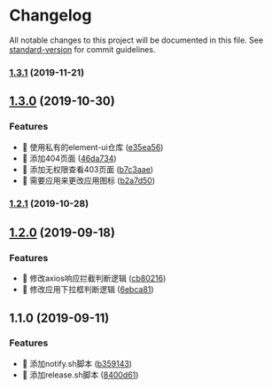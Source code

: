 # Changelog

All notable changes to this project will be documented in this file. See [standard-version](https://github.com/conventional-changelog/standard-version) for commit guidelines.

### [1.3.1](https://github.com/spaasteam/spaas-admin-template/compare/v1.3.0...v1.3.1) (2019-11-21)



## [1.3.0](https://github.com/spaasteam/spaas-admin-template/compare/v1.2.1...v1.3.0) (2019-10-30)


### Features

* 🎸 使用私有的element-ui仓库 ([e35ea56](https://github.com/spaasteam/spaas-admin-template/commit/e35ea56))
* 🎸 添加404页面 ([46da734](https://github.com/spaasteam/spaas-admin-template/commit/46da734))
* 🎸 添加无权限查看403页面 ([b7c3aae](https://github.com/spaasteam/spaas-admin-template/commit/b7c3aae))
* 🎸 需要应用来更改应用图标 ([b2a7d50](https://github.com/spaasteam/spaas-admin-template/commit/b2a7d50))



### [1.2.1](https://github.com/spaasteam/spaas-admin-template/compare/v1.2.0...v1.2.1) (2019-10-28)



## [1.2.0](https://github.com/spaasteam/spaas-admin-template/compare/v1.1.0...v1.2.0) (2019-09-18)


### Features

* 🎸 修改axios响应拦截判断逻辑 ([cb80216](https://github.com/spaasteam/spaas-admin-template/commit/cb80216))
* 🎸 修改应用下拉框判断逻辑 ([6ebca81](https://github.com/spaasteam/spaas-admin-template/commit/6ebca81))



## 1.1.0 (2019-09-11)


### Features

* 🎸 添加notify.sh脚本 ([b359143](https://github.com/spaasteam/spaas-admin-template/commit/b359143))
* 🎸 添加release.sh脚本 ([8400d61](https://github.com/spaasteam/spaas-admin-template/commit/8400d61))
